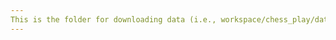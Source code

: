 ```yaml
---
This is the folder for downloading data (i.e., workspace/chess_play/data/stockfish_evaluations.jsonl)
---
```

